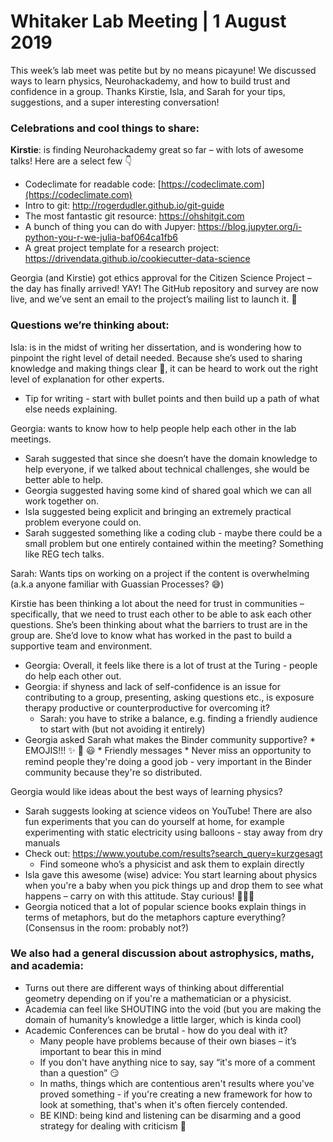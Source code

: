 # Whitaker Lab Meeting | 1 August 2019

This week’s lab meet was petite but by no means picayune! 
We discussed ways to learn physics, Neurohackademy, and how to build trust and confidence in a group. 
Thanks Kirstie, Isla, and Sarah for your tips, suggestions, and a super interesting conversation!

### Celebrations and cool things to share:

**Kirstie**: is finding Neurohackademy great so far – with lots of awesome talks! Here are a select few :point_down:
  * Codeclimate for readable code: [https://codeclimate.com](https://codeclimate.com)
  * Intro to git: http://rogerdudler.github.io/git-guide
  * The most fantastic git resource: https://ohshitgit.com
  * A bunch of thing you can do with Jupyer: https://blog.jupyter.org/i-python-you-r-we-julia-baf064ca1fb6
  * A great project template for a research project: https://drivendata.github.io/cookiecutter-data-science

Georgia (and Kirstie) got ethics approval for the Citizen Science Project – the day has finally arrived! YAY! 
The GitHub repository and survey are now live, and we’ve sent an email to the project’s mailing list to launch it. :rocket:

### Questions we’re thinking about: 

Isla: is in the midst of writing her dissertation, and is wondering how to pinpoint the right level of detail needed.
Because she’s used to sharing knowledge and making things clear :green_heart:, it can be heard to work out the right level     of explanation for other experts. 
  * Tip for writing - start with bullet points and then build up a path of what else needs explaining.

Georgia: wants to know how to help people help each other in the lab meetings. 
  * Sarah suggested that since she doesn’t have the domain knowledge to help everyone, if we talked about technical challenges, she would be better able to help.
  * Georgia suggested having some kind of shared goal which we can all work together on. 
  * Isla suggested being explicit and bringing an extremely practical problem everyone could on.
  * Sarah  suggested something like a coding club - maybe there could be a small problem but one entirely contained within the meeting? Something like REG tech talks. 

Sarah: Wants tips on working on a project if the content is overwhelming (a.k.a anyone familiar with Guassian Processes? :sweat_smile:)

Kirstie has been thinking a lot about the need for trust in communities – specifically, that we need to trust each other to be able to ask each other questions. 
She’s been thinking about what the barriers to trust are in the group are. She’d love to know what has worked in the past to build a supportive team and environment.
  * Georgia: Overall, it feels like there is a lot of trust at the Turing - people do help each other out.
  * Georgia: if shyness and lack of self-confidence is an issue for contributing to a group, presenting, asking questions etc., is exposure therapy productive or counterproductive for overcoming it? 
    * Sarah: you have to strike a balance, e.g. finding a friendly audience to start with (but not avoiding it entirely)
  * Georgia asked Sarah what makes the Binder community supportive?
        * EMOJIS!!! :sparkles: :sparkling_heart: :smiley:
        * Friendly messages
        * Never miss an opportunity to remind people they're doing a good job - very important in the Binder community because they're so distributed.

Georgia would like ideas about the best ways of learning physics?
  * Sarah suggests looking at science videos on YouTube! There are also fun experiments that you can do yourself at home, for example experimenting with static electricity using balloons - stay away from dry manuals
  * Check out: https://www.youtube.com/results?search_query=kurzgesagt 
	* Find someone who’s a physicist and ask them to explain directly
  * Isla gave this awesome (wise) advice: You start learning about physics when you're a baby when you pick things up and drop them to see what happens – carry on with this attitude. Stay curious! :baby::woman::older_woman:
  * Georgia noticed that a lot of popular science books explain things in terms of metaphors, but do the metaphors capture everything? (Consensus in the room: probably not?)

### We also had a general discussion about astrophysics, maths, and academia:

* Turns out there are different ways of thinking about differential geometry depending on if you're a mathematician or a physicist. 
* Academia can feel like SHOUTING into the void (but you are making the domain of humanity’s knowledge a little larger, which is kinda cool) 
* Academic Conferences can be brutal - how do you deal with it? 
  * Many people have problems because of their own biases – it’s important to bear this in mind
  * If you don't have anything nice to say, say “it's more of a comment than a question” :smirk:
  * In maths, things which are contentious aren't results where you've proved something - if you're creating a new framework for how to look at something, that's when it's often fiercely contended. 
  * BE KIND: being kind and listening can be disarming and a good strategy for dealing with criticism :revolving_hearts:
